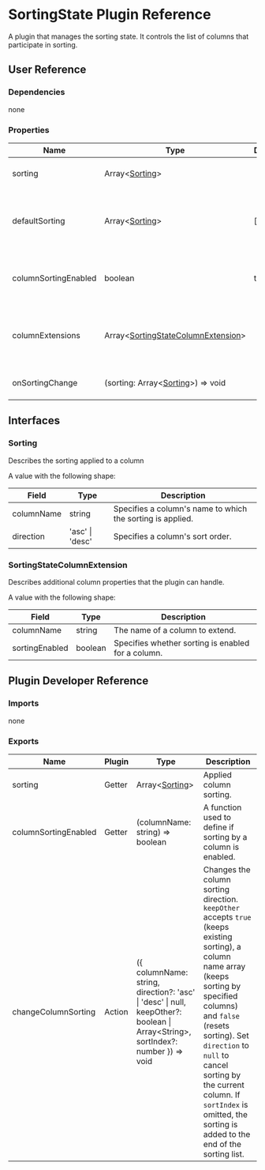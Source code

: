 # SortingState Plugin Reference

A plugin that manages the sorting state. It controls the list of columns that participate in sorting.

## User Reference

### Dependencies

none

### Properties

Name | Type | Default | Description
-----|------|---------|------------
sorting | Array&lt;[Sorting](#sorting)&gt; | | Specifies the applied sorting.
defaultSorting | Array&lt;[Sorting](#sorting)&gt; | [] | Specifies initial sorting in the uncontrolled mode.
columnSortingEnabled | boolean | true | Specifies whether sorting is enabled for all columns.
columnExtensions | Array&lt;[SortingStateColumnExtension](#sortingstatecolumnextension)&gt; | | Additional column properties that the plugin can handle.
onSortingChange | (sorting: Array&lt;[Sorting](#sorting)&gt;) => void | | Handles sorting changes.

## Interfaces

### Sorting

Describes the sorting applied to a column

A value with the following shape:

Field | Type | Description
------|------|------------
columnName | string | Specifies a column's name to which the sorting is applied.
direction | 'asc' &#124; 'desc' | Specifies a column's sort order.

### SortingStateColumnExtension

Describes additional column properties that the plugin can handle.

A value with the following shape:

Field | Type | Description
------|------|------------
columnName | string | The name of a column to extend.
sortingEnabled | boolean | Specifies whether sorting is enabled for a column.

## Plugin Developer Reference

### Imports

none

### Exports

Name | Plugin | Type | Description
-----|--------|------|------------
sorting | Getter | Array&lt;[Sorting](#sorting)&gt; | Applied column sorting.
columnSortingEnabled | Getter | (columnName: string) => boolean | A function used to define if sorting by a column is enabled.
changeColumnSorting | Action | ({ columnName: string, direction?: 'asc' &#124; 'desc' &#124; null, keepOther?: boolean &#124; Array&lt;String&gt;, sortIndex?: number }) => void | Changes the column sorting direction. `keepOther` accepts `true` (keeps existing sorting), a column name array (keeps sorting by specified columns) and `false` (resets sorting). Set `direction` to `null` to cancel sorting by the current column. If `sortIndex` is omitted, the sorting is added to the end of the sorting list.

